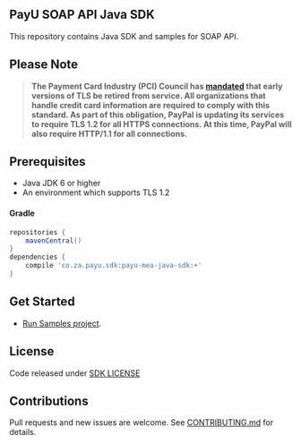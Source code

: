 ## PayU SOAP API Java SDK

This repository contains Java SDK and samples for SOAP API.

## Please Note
> **The Payment Card Industry (PCI) Council has [mandated](http://blog.pcisecuritystandards.org/migrating-from-ssl-and-early-tls) that early versions of TLS be retired from service.  All organizations that handle credit card information are required to comply with this standard. As part of this obligation, PayPal is updating its services to require TLS 1.2 for all HTTPS connections. At this time, PayPal will also require HTTP/1.1 for all connections.**

## Prerequisites
* Java JDK 6 or higher
* An environment which supports TLS 1.2 

#### Gradle
```gradle
repositories {
	mavenCentral()
}
dependencies {
	compile 'co.za.payu.sdk:payu-mea-java-sdk:+'
}
```

## Get Started
- [Run Samples project](payu-mea-java-sample).

License
--------------------
Code released under [SDK LICENSE](LICENSE)

Contributions
--------------------
Pull requests and new issues are welcome. See [CONTRIBUTING.md](CONTRIBUTING.md) for details.
